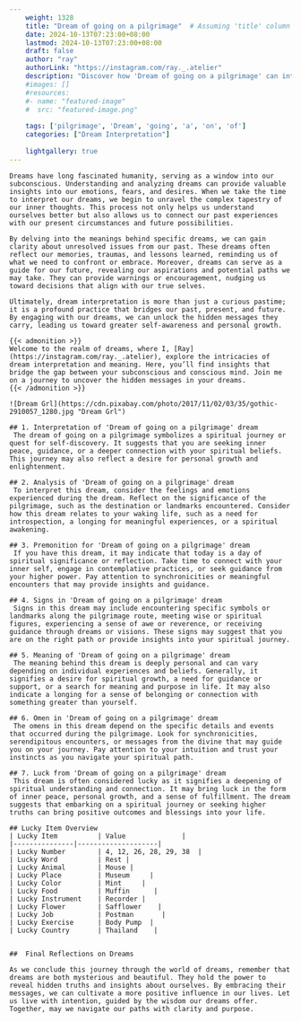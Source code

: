 ```yaml
---
    weight: 1328
    title: "Dream of going on a pilgrimage"  # Assuming 'title' column exists
    date: 2024-10-13T07:23:00+08:00
    lastmod: 2024-10-13T07:23:00+08:00
    draft: false
    author: "ray"
    authorLink: "https://instagram.com/ray._.atelier"
    description: "Discover how 'Dream of going on a pilgrimage' can interpret your future and uncover its significant meanings in your life."
    #images: []
    #resources:
    #- name: "featured-image"
    #  src: "featured-image.png"
    
    tags: ['pilgrimage', 'Dream', 'going', 'a', 'on', 'of']
    categories: ["Dream Interpretation"]
    
    lightgallery: true
---
```

    
    Dreams have long fascinated humanity, serving as a window into our subconscious. Understanding and analyzing dreams can provide valuable insights into our emotions, fears, and desires. When we take the time to interpret our dreams, we begin to unravel the complex tapestry of our inner thoughts. This process not only helps us understand ourselves better but also allows us to connect our past experiences with our present circumstances and future possibilities.
    
    By delving into the meanings behind specific dreams, we can gain clarity about unresolved issues from our past. These dreams often reflect our memories, traumas, and lessons learned, reminding us of what we need to confront or embrace. Moreover, dreams can serve as a guide for our future, revealing our aspirations and potential paths we may take. They can provide warnings or encouragement, nudging us toward decisions that align with our true selves.
    
    Ultimately, dream interpretation is more than just a curious pastime; it is a profound practice that bridges our past, present, and future. By engaging with our dreams, we can unlock the hidden messages they carry, leading us toward greater self-awareness and personal growth.
    
    {{< admonition >}}
    Welcome to the realm of dreams, where I, [Ray](https://instagram.com/ray._.atelier), explore the intricacies of dream interpretation and meaning. Here, you’ll find insights that bridge the gap between your subconscious and conscious mind. Join me on a journey to uncover the hidden messages in your dreams.
    {{< /admonition >}}
    
    ![Dream Grl](https://cdn.pixabay.com/photo/2017/11/02/03/35/gothic-2910057_1280.jpg "Dream Grl")
    
    ## 1. Interpretation of 'Dream of going on a pilgrimage' dream
     The dream of going on a pilgrimage symbolizes a spiritual journey or quest for self-discovery. It suggests that you are seeking inner peace, guidance, or a deeper connection with your spiritual beliefs. This journey may also reflect a desire for personal growth and enlightenment.
    
    ## 2. Analysis of 'Dream of going on a pilgrimage' dream
     To interpret this dream, consider the feelings and emotions experienced during the dream. Reflect on the significance of the pilgrimage, such as the destination or landmarks encountered. Consider how this dream relates to your waking life, such as a need for introspection, a longing for meaningful experiences, or a spiritual awakening.
    
    ## 3. Premonition for 'Dream of going on a pilgrimage' dream
     If you have this dream, it may indicate that today is a day of spiritual significance or reflection. Take time to connect with your inner self, engage in contemplative practices, or seek guidance from your higher power. Pay attention to synchronicities or meaningful encounters that may provide insights and guidance.
    
    ## 4. Signs in 'Dream of going on a pilgrimage' dream
     Signs in this dream may include encountering specific symbols or landmarks along the pilgrimage route, meeting wise or spiritual figures, experiencing a sense of awe or reverence, or receiving guidance through dreams or visions. These signs may suggest that you are on the right path or provide insights into your spiritual journey.
    
    ## 5. Meaning of 'Dream of going on a pilgrimage' dream
     The meaning behind this dream is deeply personal and can vary depending on individual experiences and beliefs. Generally, it signifies a desire for spiritual growth, a need for guidance or support, or a search for meaning and purpose in life. It may also indicate a longing for a sense of belonging or connection with something greater than yourself.
    
    ## 6. Omen in 'Dream of going on a pilgrimage' dream
     The omens in this dream depend on the specific details and events that occurred during the pilgrimage. Look for synchronicities, serendipitous encounters, or messages from the divine that may guide you on your journey. Pay attention to your intuition and trust your instincts as you navigate your spiritual path.
    
    ## 7. Luck from 'Dream of going on a pilgrimage' dream
     This dream is often considered lucky as it signifies a deepening of spiritual understanding and connection. It may bring luck in the form of inner peace, personal growth, and a sense of fulfillment. The dream suggests that embarking on a spiritual journey or seeking higher truths can bring positive outcomes and blessings into your life.
    
    ## Lucky Item Overview
    | Lucky Item          | Value              |
    |---------------|--------------------|
    | Lucky Number        | 4, 12, 26, 28, 29, 38  |
    | Lucky Word          | Rest |
    | Lucky Animal        | Mouse |
    | Lucky Place         | Museum     |
    | Lucky Color         | Mint     |
    | Lucky Food          | Muffin      |
    | Lucky Instrument    | Recorder |
    | Lucky Flower        | Safflower    |
    | Lucky Job           | Postman       |
    | Lucky Exercise      | Body Pump  |
    | Lucky Country       | Thailand    |
    
    
    ##  Final Reflections on Dreams
    
    As we conclude this journey through the world of dreams, remember that dreams are both mysterious and beautiful. They hold the power to reveal hidden truths and insights about ourselves. By embracing their messages, we can cultivate a more positive influence in our lives. Let us live with intention, guided by the wisdom our dreams offer. Together, may we navigate our paths with clarity and purpose.
    